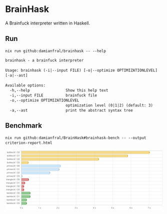 # BrainHask

A Brainfuck interpreter written in Haskell.


## Run

```shell
nix run github:damianfral/brainhask -- --help
```

```
brainhask - a brainfuck interpreter

Usage: brainhask (-i|--input FILE) [-o|--optimize OPTIMIZATIONLEVEL] [-a|--ast]

Available options:
  -h,--help                Show this help text
  -i,--input FILE          brainfuck file
  -o,--optimize OPTIMIZATIONLEVEL
                           optimization level (0|1|2) (default: 3)
  -a,--ast                 print the abstract syntax tree
```

## Benchmark


```shell
nix run github:damianfral/BrainHask#brainhask-bench -- --output criterion-report.html
```

![benchmark graph](benchmark/criterion-report.png)

